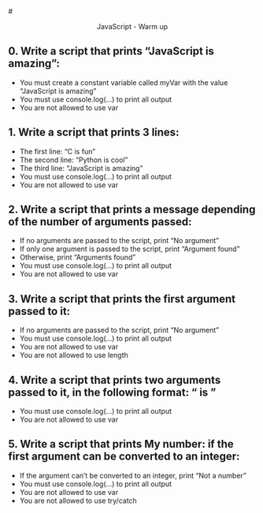 #<center> JavaScript - Warm up </center>

## 0. Write a script that prints “JavaScript is amazing”:

   * You must create a constant variable called myVar with the value “JavaScript is amazing”
   * You must use console.log(...) to print all output
   * You are not allowed to use var

## 1. Write a script that prints 3 lines:

   * The first line: “C is fun”
   * The second line: “Python is cool”
   * The third line: “JavaScript is amazing”
   * You must use console.log(...) to print all output
   * You are not allowed to use var

## 2. Write a script that prints a message depending of the number of arguments passed:

   * If no arguments are passed to the script, print “No argument”
   * If only one argument is passed to the script, print “Argument found”
   * Otherwise, print “Arguments found”
   * You must use console.log(...) to print all output
   * You are not allowed to use var

## 3. Write a script that prints the first argument passed to it:

   * If no arguments are passed to the script, print “No argument”
   * You must use console.log(...) to print all output
   * You are not allowed to use var
   * You are not allowed to use length

## 4. Write a script that prints two arguments passed to it, in the following format: “ is ”

   * You must use console.log(...) to print all output
   * You are not allowed to use var

## 5. Write a script that prints My number: <first argument converted in integer> if the first argument can be converted to an integer:

   * If the argument can’t be converted to an integer, print “Not a number”
   * You must use console.log(...) to print all output
   * You are not allowed to use var
   * You are not allowed to use try/catch
